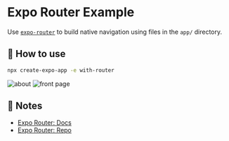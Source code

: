 # Expo Router Example

Use [`expo-router`](https://expo.github.io/router) to build native navigation using files in the `app/` directory.

## 🚀 How to use

```sh
npx create-expo-app -e with-router
```
![about](https://github.com/Bhavya4919/jobit/assets/103768144/c3760f30-1b0f-4cba-a35b-cc55def28076)
![front page](https://github.com/Bhavya4919/jobit/assets/103768144/962b4997-372d-469a-ac5b-fd9496a08e05)

## 📝 Notes

- [Expo Router: Docs](https://expo.github.io/router)
- [Expo Router: Repo](https://github.com/expo/router)
